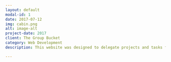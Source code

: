 ```yaml
---
layout: default
modal-id: 1
date: 2017-07-12
img: cabin.png
alt: image-alt
project-date: 2017
client: The Group Bucket
category: Web Development
description: This website was designed to delegate projects and tasks for groups of indviduals looking to plan for small to medium sized trips. The Group Bucket also encourages members to share their experiences they planned through their profile feed. 

---
```

